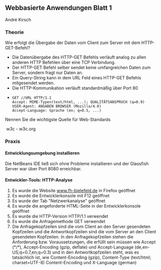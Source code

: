 ## Webbasierte Anwendungen Blatt 1

André Kirsch



### Theorie

Wie erfolgt die Übergabe der Daten vom Client zum Server mit dem HTTP-GET-Befehl?

- Die Datenübergabe des HTTP-GET Befehls verläuft analog zu allen anderen HTTP Befehlen über eine TCP Verbindung.
- Der HTTP-GET Befehl selber sendet keine umfangreichen Daten zum Server, sondern fragt nur Daten an.
- Ein Query-String kann in dem URL Feld eines HTTP-GET Befehls mitgesendet werden.
- Die HTTP-Kommunikation verläuft standardmäßig über Port 80
- ```http
  GET //URL HTTP/1.1
  Accept: MIME-Typen(text/html, ...); QUALITÄTSANSPRUCH (q=0.9)
  USER-Agent: ANGABEN BROWSER (Mozilla/4.0)
  Accept-Language: Sprache (en; q=0.5, ...)
  ```

Nennen Sie die wichtigste Quelle für Web-Standards

​	w3c - w3c.org



### Praxis

#### Entwicklungsumgebung installieren

Die NetBeans IDE ließ sich ohne Probleme installieren und der Glassfish Server war über Port 8080 erreichbar.

#### Entwickler-Tools: HTTP-Analyse

1. Es wurde die Website www.fh-bielefeld.de in Firefox geöffnet
2. Es wurde die Entwicklerkonsole mit F12 geöffnet
3. Es wurde der Tab "Netzwerkanalyse" geöffnet
4. Es wurde die angeforderte HTML-Seite in der Entwicklerkonsole geöffnet
5. Es wurde die HTTP-Version HTTP/1.1 verwendet
6. Es wurde die Anfragemethode GET verwendet
7. Die Anfragekopfzeilen sind die vom Client an den Server gesendeten Kopfzeilen und die Antwortkopfzeilen sind die vom Server an den Client gesendeten Kopfzeilen. In den Anfragekopfzeilen stehen die Anforderung bzw. Voraussetzungen, die erfüllt sein müssen wie Accept (\*/\*), Accept-Encoding (gzip, deflate) und Accept-Language (de,en-US;q=0.7,en;q=0.3) und in den Antwortkopfzeilen steht, was es tatsächlich ist, wie Content-Encoding (gzip), Content-Type (text/html; charset=UTF-8) Content-Encoding und X-Language (german)